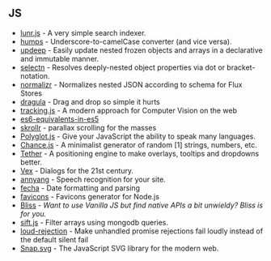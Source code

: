 ## JS

- [lunr.js](lunrjs.com) - A very simple search indexer.
- [humps](https://github.com/domchristie/humps) - Underscore-to-camelCase converter (and vice versa).
- [updeep](https://github.com/substantial/updeep) - Easily update nested frozen objects and arrays in a declarative and immutable manner.
- [selectn](https://github.com/wilmoore/selectn) - Resolves deeply-nested object properties via dot or bracket-notation.
- [normalizr](https://github.com/gaearon/normalizr) - Normalizes nested JSON according to schema for Flux Stores
- [dragula](https://github.com/bevacqua/dragula) - Drag and drop so simple it hurts
- [tracking.js](https://github.com/eduardolundgren/tracking.js) - A modern approach for Computer Vision on the web
- [es6-equivalents-in-es5](https://github.com/addyosmani/es6-equivalents-in-es5)
- [skrollr](http://prinzhorn.github.io/skrollr/) - parallax scrolling for the masses
- [Polyglot.js](https://github.com/airbnb/polyglot.js) - Give your JavaScript the ability to speak many languages.
- [Chance.js](http://chancejs.com/) - A minimalist generator of random [1] strings, numbers, etc.
- [Tether](https://github.com/HubSpot/tether) - A positioning engine to make overlays, tooltips and dropdowns better.
- [Vex](http://github.hubspot.com/vex/docs/welcome/) - Dialogs for the 21st century.
- [annyang](https://github.com/TalAter/annyang) - Speech recognition for your site.
- [fecha](https://github.com/taylorhakes/fecha) - Date formatting and parsing
- [favicons](https://github.com/haydenbleasel/favicons) - Favicons generator for Node.js 
- [Bliss](https://github.com/LeaVerou/bliss) - *Want to use Vanilla JS but find native APIs a bit unwieldy? Bliss is for you.*
- [sift.js](https://github.com/crcn/sift.js) - Filter arrays using mongodb queries.
- [loud-rejection](https://github.com/sindresorhus/loud-rejection) - Make unhandled promise rejections fail loudly instead of the default silent fail
- [Snap.svg](http://snapsvg.io/start/) - The JavaScript SVG library for the modern web.
